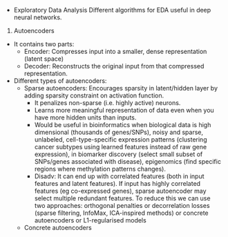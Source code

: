 * Exploratory Data Analysis
Different algorithms for EDA useful in deep neural networks.
1. Autoencoders
- It contains two parts:
  - Encoder: Compresses input into a smaller, dense representation (latent space)
  - Decoder: Reconstructs the original input from that compressed representation.
- Different types of autoencoders:
  - Sparse autoencoders: Encourages sparsity in latent/hidden layer by adding sparsity constraint on activation function.
    - It penalizes non-sparse (i.e. highly active) neurons.
    - Learns more meaningful representation of data even when you have more hidden units than inputs.
    - Would be useful in bioinformatics when biological data is high dimensional (thousands of genes/SNPs), noisy and sparse, unlabeled, cell-type-specific expression patterns (clustering cancer subtypes using learned features instead of raw gene expression), in biomarker discovery (select small subset of SNPs/genes associated with disease), epigenomics (find specific regions where methylation patterns changes).
    - Disadv: It can end up with correlated features (both in input features and latent features). If input has highly correlated features (eg co-expressed genes), sparse autoencoder may select multiple redundant features. To reduce this we can use two approaches: orthogonal penalties or decorrelation losses (sparse filtering, InfoMax, ICA-inspired methods) or concrete autoencoders or L1-regularised models
  - Concrete autoencoders